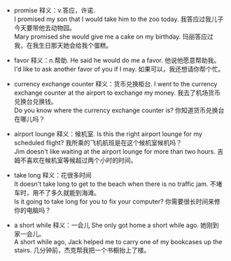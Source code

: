 * promise 释义：v.答应，许诺.   
I promised my son that I would take him to the zoo today. 我答应过我儿子今天要带他去动物园。  
Mary promised she would give me a cake on my birthday. 玛丽答应过我，在我生日那天她会给我个蛋糕。  

* favor 释义：n.帮助. 
He said he would do me a favor. 他说他愿意帮助我。  
I'd like to ask another favor of you if I may. 如果可以，我还想请你帮个忙。  

* currency exchange counter 释义：货币兑换柜台. 
I went to the currency exchange counter at the airport to exchange my money. 我去了机场货币兑换台兑换钱。  
Do you know where the currency exchange counter is? 你知道货币兑换台在哪儿吗？  

* airport lounge 释义：候机室. 
Is this the right airport lounge for my scheduled flight? 我所乘的飞机航班是在这个候机室候机吗？  
Jim doesn't like waiting at the airport lounge for more than two hours. 吉姆不喜欢在候机室等候超过两个小时的时间。 

* take long 释义：花很多时间  
It doesn't take long to get to the beach when there is no traffic jam. 不堵车时，用不了多久就能到海滩。  
Is it going to take long for you to fix your computer?  你需要很长时间来修你的电脑吗？ 

* a short while 释义：一会儿 
She only got home a short while ago.  她刚到家一会儿。  
A short while ago, Jack helped me to carry one of my bookcases up the stairs.  几分钟前，杰克帮我把一个书橱抬上了楼。  
